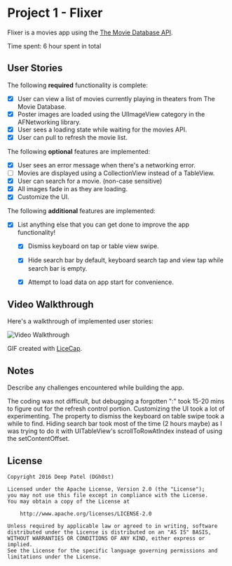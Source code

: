 # Project 1 - Flixer

Flixer is a movies app using the [The Movie Database API](http://docs.themoviedb.apiary.io/#).

Time spent: 6 hour spent in total

## User Stories

The following **required** functionality is complete:

- [x] User can view a list of movies currently playing in theaters from The Movie Database.
- [x] Poster images are loaded using the UIImageView category in the AFNetworking library.
- [x] User sees a loading state while waiting for the movies API.
- [x] User can pull to refresh the movie list.

The following **optional** features are implemented:

- [x] User sees an error message when there's a networking error.
- [ ] Movies are displayed using a CollectionView instead of a TableView.
- [x] User can search for a movie. (non-case sensitive)
- [x] All images fade in as they are loading.
- [x] Customize the UI.

The following **additional** features are implemented:

- [x] List anything else that you can get done to improve the app functionality!

    - [x] Dismiss keyboard on tap or table view swipe.

    - [x] Hide search bar by default, keyboard search tap and view tap while search bar is empty.

    - [x] Attempt to load data on app start for convenience.

## Video Walkthrough 

Here's a walkthrough of implemented user stories:

<img src='http://imgur.com/sGs8kx3' title='Video Walkthrough' width='' alt='Video Walkthrough' />

GIF created with [LiceCap](http://www.cockos.com/licecap/).

## Notes

Describe any challenges encountered while building the app.

The coding was not difficult, but debugging a forgotten ":" took 15-20 mins to figure out for the refresh control portion. Customizing the UI took a lot of experimenting. The property to dismiss the keyboard on table swipe took a while to find. Hiding search bar took most of the time (2 hours maybe) as I was trying to do it with UITableView's scrollToRowAtIndex instead of using the setContentOffset.

## License

    Copyright 2016 Deep Patel (DGh0st)

    Licensed under the Apache License, Version 2.0 (the "License");
    you may not use this file except in compliance with the License.
    You may obtain a copy of the License at

        http://www.apache.org/licenses/LICENSE-2.0

    Unless required by applicable law or agreed to in writing, software
    distributed under the License is distributed on an "AS IS" BASIS,
    WITHOUT WARRANTIES OR CONDITIONS OF ANY KIND, either express or implied.
    See the License for the specific language governing permissions and
    limitations under the License.
